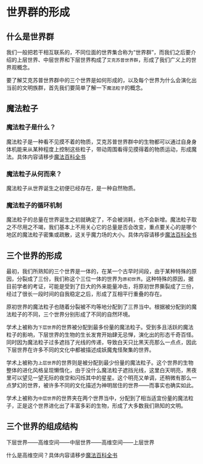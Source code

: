 # 世界群的形成

## 什么是世界群

我们一般把若干相互联系的，不同位面的世界集合称为“世界群”，而我们之后要介绍的上层世界、中层世界和下层世界构成了`艾克苏普世界群`，形成了我们广义上的世界观概念。

要了解艾克苏普世界群中的三个世界是如何形成的，以及每个世界为什么会演化出当前的文明族群，首先我们要简单了解一下`魔法粒子`的概念。

## 魔法粒子

### 魔法粒子是什么？

魔法粒子是一种看不见摸不着的物质，艾克苏普世界群中的生物都可以通过自身身体机能来从某种程度上控制这些粒子，带动周围看得见摸得着的物质运动，形成魔法。具体内容请移步<a href="../magic/magicBook" target="_blank">魔法百科全书</a>

### 魔法粒子从何而来？

魔法粒子从世界诞生之初便已经存在，是一种自然物质。

### 魔法粒子的循环机制

魔法粒子的总量在世界诞生之初就确定了，不会被消耗，也不会新增。魔法粒子取之不尽用之不竭，我们基本上不用关心它的总量是否会改变，重点要关心的是哪个地区的魔法粒子密集或疏散，这关乎魔力场的大小。具体内容请移步<a href="../magic/magicBook" target="_blank">魔法百科全书</a>

## 三个世界的形成

最初，我们所熟知的三个世界是一体的，在某一个古早时间段，由于某种特殊的原因，分裂成了三份，我们称这个三位一体的世界为`原初世界`。这种特殊的原因，据目前学者的考证，可能是受到了巨大的外来能量冲击，将原初世界撕裂成了三份，经过了很长一段时间的自我稳定之后，形成了互相平行重叠的存在。

原初世界的魔法粒子也随着分裂被不均等地分配到了三界当中。根据被分配到的魔法粒子的不同，三个世界分别形成了不同的自然环境。

学术上被称为`下层世界`的世界被分配到最多份量的魔法粒子。受到多且活跃的魔法粒子的影响，下层世界的生物的生长发育开始肆无忌惮，演化出的形态千奇百怪。同时因为魔法粒子过多遮挡了光线的传递，导致白天只比黑天亮那么一点点，因此下层世界在许多不同的文化中都被描述成妖魔鬼怪聚集的世界。

学术上被称为`上层世界`的世界则是被分配到最少份量的魔法粒子。这个世界的生物整体的进化风格呈现懒惰化，由于没什么魔法粒子遮挡光线，这里白天明亮，黑夜里可以望见一望无际的夜空和闪烁其中的星星。这个明亮又单调，还稍微有那么一点梦幻的世界，被许多不同的文化描述为神明居住的世界——而事实也确实如此。

学术上被称为`中层世界`的世界夹在两个世界当中，分配到了相当适宜份量的魔法粒子，正是这个世界进化出了丰富多彩的生物，形成了大多数我们熟知的文明。

## 三个世界的组成结构

下层世界——高维空间——中层世界——高维空间——上层世界

什么是高维空间？具体内容请移步<a href="../magic/magicBook" target="_blank">魔法百科全书</a>

